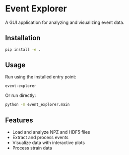 # Event Explorer

A GUI application for analyzing and visualizing event data.

## Installation

```bash
pip install -e .
```

## Usage

Run using the installed entry point:
```bash
event-explorer
```

Or run directly:
```bash
python -m event_explorer.main
```

## Features

- Load and analyze NPZ and HDF5 files
- Extract and process events
- Visualize data with interactive plots
- Process strain data